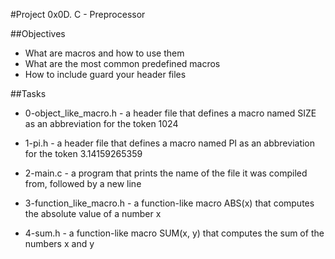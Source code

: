 #Project 0x0D. C - Preprocessor

##Objectives
* What are macros and how to use them
* What are the most common predefined macros
* How to include guard your header files

##Tasks

* 0-object_like_macro.h -  a header file that defines a macro named SIZE as an abbreviation for the token 1024

* 1-pi.h - a header file that defines a macro named PI as an abbreviation for the token 3.14159265359

* 2-main.c - a program that prints the name of the file it was compiled from, followed by a new line

* 3-function_like_macro.h - a function-like macro ABS(x) that computes the absolute value of a number x

* 4-sum.h -  a function-like macro SUM(x, y) that computes the sum of the numbers x and y
